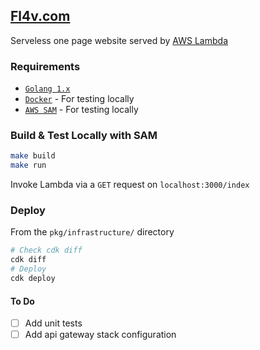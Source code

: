 ## [Fl4v.com](https://fl4v.com)

Serveless one page website served by [AWS Lambda](https://aws.amazon.com/lambda/)

### Requirements

- [`Golang 1.x`](https://golang.org/dl/)
- [`Docker`](https://www.docker.com/products/docker-desktop) - For testing locally
- [`AWS SAM`](https://docs.aws.amazon.com/serverless-application-model/latest/developerguide/serverless-getting-started.html) - For testing locally

### Build & Test Locally with SAM

```bash
make build
make run
```

Invoke Lambda via a `GET` request on `localhost:3000/index`

### Deploy

From the `pkg/infrastructure/` directory

```bash
# Check cdk diff
cdk diff
# Deploy
cdk deploy
```

#### To Do

- [ ] Add unit tests
- [ ] Add api gateway stack configuration
